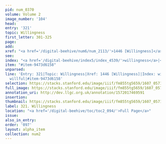 ```yaml
---
pid: num_0370
volume: Volume 2
image_number: '104'
head:
entry: '321'
topic: Willingness
first_letter: 301-325
page:
add:
xref: "<a href='/digital-beehive/num6/num_2113/'>1446 [Willingness]</a>"
see:
index: "<a href='/digital-beehive/index5/index_4539/'>willingness</a>|<a href='/digital-beehive/index5/index_4541/'>willful</a>"
item: "#item-9473d6158"
unparsed:
line: 'Entry: 321|Topic: Willingness|Xref: 1446 [Willingness]|Index: willingness|Index:
  willful|#item-9473d6158'
selection: https://stacks.stanford.edu/image/iiif/fm855tg5659/1607_0571/836,3740,2888,638/full/0/default.jpg
full_image: https://stacks.stanford.edu/image/iiif/fm855tg5659/1607_0571/full/full/0/default.jpg
annotation_uri: http://dev.llgc.org.uk/annotation/1572017469591
insertion:
thumbnail: https://stacks.stanford.edu/image/iiif/fm855tg5659/1607_0571/836,3740,600,180/250,/0/default.jpg
label: 321. Willingness
location: "<a href='/digital-beehive/toc/toc2_094/'>Full Page</a>"
issue:
also_in_entry:
order: '097'
layout: alpha_item
collection: num2
---
```

